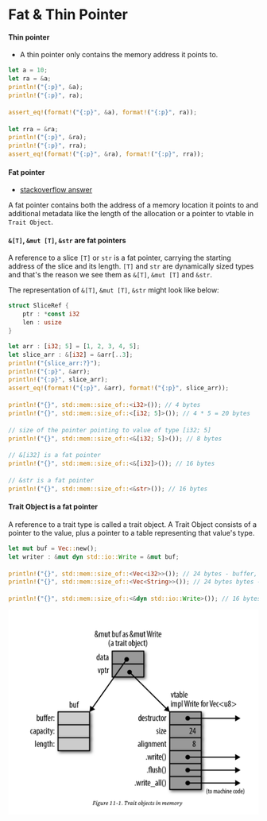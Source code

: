 # Fat & Thin Pointer

#### Thin pointer
- A thin pointer only contains the memory address it points to.
```rust
let a = 10;
let ra = &a;
println!("{:p}", &a);
println!("{:p}", ra);

assert_eq!(format!("{:p}", &a), format!("{:p}", ra));

let rra = &ra;
println!("{:p}", &ra);
println!("{:p}", rra);
assert_eq!(format!("{:p}", &ra), format!("{:p}", rra));
```

#### Fat pointer
- [stackoverflow answer](https://stackoverflow.com/questions/57754901/what-is-a-fat-pointer)

A fat pointer contains both the address of a memory location it points to and additional metadata like the length of the allocation or  a pointer to vtable in `Trait Object`.

#### `&[T]`, `&mut [T]`, `&str` are fat pointers  
A reference to a slice `[T]` or `str` is a fat pointer, carrying the starting address of the slice and its length. `[T]` and `str` are dynamically sized types and that's the reason we see them as `&[T]`, `&mut [T]` and `&str`.

The representation of `&[T]`, `&mut [T]`, `&str` might look like below:
```rust 
struct SliceRef {
    ptr : *const i32
    len : usize
}
```

```rust 
let arr : [i32; 5] = [1, 2, 3, 4, 5]; 
let slice_arr : &[i32] = &arr[..3];
println!("{slice_arr:?}");
println!("{:p}", &arr);
println!("{:p}", slice_arr);
assert_eq!(format!("{:p}", &arr), format!("{:p}", slice_arr));

println!("{}", std::mem::size_of::<i32>()); // 4 bytes
println!("{}", std::mem::size_of::<[i32; 5]>()); // 4 * 5 = 20 bytes

// size of the pointer pointing to value of type [i32; 5] 
println!("{}", std::mem::size_of::<&[i32; 5]>()); // 8 bytes

// &[i32] is a fat pointer
println!("{}", std::mem::size_of::<&[i32]>()); // 16 bytes

// &str is a fat pointer
println!("{}", std::mem::size_of::<&str>()); // 16 bytes
```

#### Trait Object is a fat pointer
A reference to a trait type is called a trait object. A Trait Object consists of a pointer to the value, plus a pointer to a table representing that value's type.

```rust 
let mut buf = Vec::new();
let writer : &mut dyn std::io::Write = &mut buf;

println!("{}", std::mem::size_of::<Vec<i32>>()); // 24 bytes - buffer, capacity, length
println!("{}", std::mem::size_of::<Vec<String>>()); // 24 bytes bytes - buffer, capacity, length

println!("{}", std::mem::size_of::<&dyn std::io::Write>()); // 16 bytes
```

![image](../assets/trait-object-layout.jpg)
